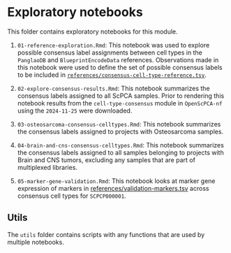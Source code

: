 # Exploratory notebooks

This folder contains exploratory notebooks for this module. 

1. `01-reference-exploration.Rmd`: This notebook was used to explore possible consensus label assignments between cell types in the `PanglaoDB` and `BlueprintEncodeData` references. 
Observations made in this notebook were used to define the set of possible consensus labels to be included in [`references/consensus-cell-type-reference.tsv`](../references/consensus-cell-type-reference.tsv). 

2. `02-explore-consensus-results.Rmd`: This notebook summarizes the consensus labels assigned to all ScPCA samples. 
Prior to rendering this notebook results from the `cell-type-consensus` module in `OpenScPCA-nf` using the `2024-11-25` were downloaded. 

3. `03-osteosarcoma-consensus-celltypes.Rmd`: This notebook summarizes the consensus labels assigned to projects with Osteosarcoma samples. 

4. `04-brain-and-cns-consensus-celltypes.Rmd`: This notebook summarizes the consensus labels assigned to all samples belonging to projects with Brain and CNS tumors, excluding any samples that are part of multiplexed libraries. 

5. `05-marker-gene-validation.Rmd`: This notebook looks at marker gene expression of markers in [references/validation-markers.tsv](../references/validation-markers.tsv) across consensus cell types for `SCPCP000001`. 

## Utils 

The `utils` folder contains scripts with any functions that are used by multiple notebooks. 
